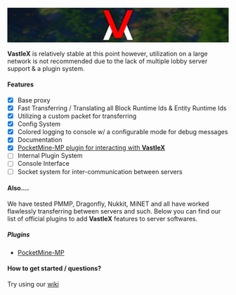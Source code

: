 ![VastleX](/.github/VastleX-Banner.png)
 
**VastleX** is relatively stable at this point however, utilization on a large network is not recommended due to the lack of multiple lobby server support & a plugin system.

#### Features

- [X] Base proxy
- [X] Fast Transferring / Translating all Block Runtime Ids & Entity Runtime Ids
- [X] Utilizing a custom packet for transferring
- [X] Config System
- [X] Colored logging to console w/ a configurable mode for debug messages
- [X] Documentation
- [X] [PocketMine-MP plugin for interacting with **VastleX**](https://github.com/VastleLLC/VastleX-PM)
- [ ] Internal Plugin System
- [ ] Console Interface
- [ ] Socket system for inter-communication between servers

#### Also....
We have tested PMMP, Dragonfly, Nukkit, MiNET and all have worked flawlessly transferring between servers and such.
Below you can find our list of official plugins to add **VastleX** features to server softwares.

##### Plugins
- [PocketMine-MP](https://github.com/VastleLLC/VastleX-PM)

#### How to get started / questions?

Try using our [wiki](https://github.com/VastleLLC/VastleX/wiki)
